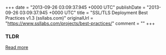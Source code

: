 +++
date = "2013-09-26 03:09:37.945 +0000 UTC"
publishDate = "2013-09-26 03:09:37.945 +0000 UTC"
title = "SSL/TLS Deployment Best Practices v1.3 (ssllabs.com)"
originalUrl = "https://www.ssllabs.com/projects/best-practices/"
comment = ""
+++

### TLDR



[Read more](https://www.ssllabs.com/projects/best-practices/)
